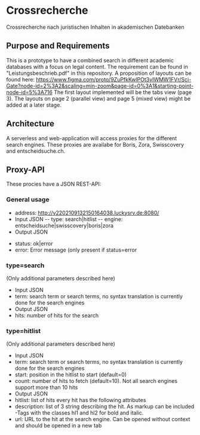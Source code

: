 # Crossrecherche
Crossrecherche nach juristischen Inhalten in akademischen Datebanken

## Purpose and Requirements
This is a prototype to have a combined search in different academic databases with a focus on legal content.
The requirement can be found in "Leistungsbeschrieb.pdf" in this repository.
A proposition of layouts can be found here: https://www.figma.com/proto/9ZuPfkKwlPOt3vIWMW1FVr/Sci-Gate?node-id=2%3A2&scaling=min-zoom&page-id=0%3A1&starting-point-node-id=5%3A716
The first layout implemented will be the tabs view (page 3). The layouts on page 2 (parallel view) and page 5 (mixed view) might be added at a later stage.

## Architecture
A serverless and web-application will access proxies for the different search engines. These proxies are availabe for Boris, Zora, Swisscovery and entscheidsuche.ch.

## Proxy-API
These procies have a JSON REST-API:

### General usage
- address: http://v2202109132150164038.luckysrv.de:8080/
- Input JSON 
  -- type: search|hitlist
  -- engine: entscheidsuche|swisscovery|boris|zora
- Output JSON
 + status: ok|error
 + error: Error message (only present if status=error

### type=search
(Only additional parameters described here)

- Input JSON
 - term: search term or search terms, no syntax translation is currently done for the search engines
- Output JSON
 - hits: number of hits for the search

### type=hitlist
(Only additional parameters described here)

- Input JSON
 - term: search term or search terms, no syntax translation is currently done for the search engines
 - start: position in the hitlist to start (default=0)
 - count: number of hits to fetch (default=10). Not all search engines support more than 10 hits
- Output JSON
 - hitlist: list of hits every hit has the following attributes
  - description: list of 3 string describing the hit. As markup can be included <span>-Tags with the classes hl1 and hl2 for bold and italic.
  - url: URL to the hit at the search engine. Can be opened without context and should be opened in a new tab
